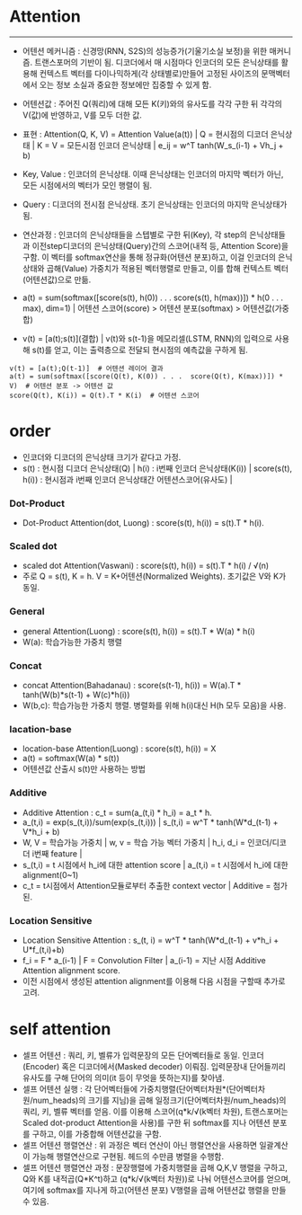 # Attention
***
- 어텐션 메커니즘 : 신경망(RNN, S2S)의 성능증가(기울기소실 보정)을 위한 매커니즘. 트랜스포머의 기반이 됨.
  디코더에서 매 시점마다 인코더의 모든 은닉상태를 활용해 컨텍스트 벡터를 다이나믹하게(각 상태별로)만들어 고정된 사이즈의 문맥벡터에서 오는 정보 소실과 중요한 정보에만 집중할 수 있게 함.
- 어텐션값 : 주어진 Q(쿼리)에 대해 모든 K(키)와의 유사도를 각각 구한 뒤 각각의 V(값)에 반영하고, V를 모두 더한 값.
- 표현 : Attention(Q, K, V) = Attention Value(a(t)) | Q = 현시점의 디코더 은닉상태 | K = V = 모든시점 인코더 은닉상태 | e_ij = w^T tanh(W_s_(i-1) + Vh_j + b)

- Key, Value : 인코더의 은닉상태. 이때 은닉상태는 인코더의 마지막 벡터가 아닌, 모든 시점에서의 벡터가 모인 행렬이 됨.
- Query : 디코더의 전시점 은닉상태. 초기 은닉상태는 인코더의 마지막 은닉상태가 됨.

- 연산과정 : 인코더의 은닉상태들을 스텝별로 구한 뒤(Key), 각 step의 은닉상태들과 이전step디코더의 은닉상태(Query)간의 스코어(내적 등, Attention Score)을 구함.
  이 벡터를 softmax연산을 통해 정규화(어텐션 분포)하고, 이걸 인코더의 은닉상태와 곱해(Value) 가중치가 적용된 벡터행렬로 만들고, 이를 합해 컨텍스트 벡터(어텐션값)으로 만듦.

- a(t) = sum(softmax(\[score(s(t), h(0)) . . .  score(s(t), h(max))]) * h(0 . . . max), dim=1)  | 어텐션 스코어(score) > 어텐션 분포(softmax) > 어텐션값(가중합)
- v(t) = \[a(t);s(t)](결합) | v(t)와 s(t-1)을 메모리셀(LSTM, RNN)의 입력으로 사용해 s(t)를 얻고, 이는 출력층으로 전달되 현시점의 예측값을 구하게 됨.
``` attention
v(t) = [a(t);Q(t-1)]  # 어텐션 레이어 결과
a(t) = sum(softmax([score(Q(t), K(0)) . . .  score(Q(t), K(max))]) * V)  # 어텐션 분포 -> 어텐션 값
score(Q(t), K(i)) = Q(t).T * K(i)  # 어텐션 스코어
```

# order
- 인코더와 디코더의 은닉상태 크기가 같다고 가정.
- s(t) : 현시점 디코더 은닉상태(Q) | h(i) : i번째 인코더 은닉상태(K(i)) | score(s(t), h(i)) : 현시점과 i번째 인코더 은닉상태간 어텐션스코어(유사도) |
### Dot-Product
- Dot-Product Attention(dot, Luong) : score(s(t), h(i)) = s(t).T * h(i).
### Scaled dot
- scaled dot Attention(Vaswani) : score(s(t), h(i)) = s(t).T * h(i) / √(n)
- 주로 Q = s(t), K = h. V = K+어텐션(Normalized Weights). 초기값은 V와 K가 동일.
### General
- general Attention(Luong) : score(s(t), h(i)) = s(t).T * W(a) * h(i)
- W(a): 학습가능한 가중치 행렬
### Concat
- concat Attention(Bahadanau) : score(s(t-1), h(i)) = W(a).T * tanh(W(b)*s(t-1) + W(c)*h(i))
- W(b,c): 학습가능한 가중치 행렬. 병렬화를 위해 h(i)대신 H(h 모두 모음)을 사용.
### lacation-base
- location-base Attention(Luong) : score(s(t), h(i)) = X
- a(t) = softmax(W(a) * s(t))
- 어텐션값 산출시 s(t)만 사용하는 방법
### Additive
- Additive Attention : c_t = sum(a_(t,i) * h_i) = a_t * h.
- a_(t,i) = exp(s_(t,i))/sum(exp(s_(t,i)))        | s_(t,i) = w^T * tanh(W\*d_(t-1) + V*h_i + b)
- W, V = 학습가능 가중치 | w, v = 학습 가능 벡터 가중치 | h_i, d_i = 인코더/디코더 i번째 feature | 
- s_(t,i) = t 시점에서 h_i에 대한 attention score    | a_(t,i) = t 시점에서 h_i에 대한 alignment(0~1)
- c_t = t시점에서 Attention모듈로부터 추출한 context vector | Additive = 첨가된.
### Location Sensitive
- Location Sensitive Attention : s_(t, i) = w^T * tanh(W*d_(t-1) + v\*h_i + U\*f_(t,i)+b)
- f_i = F * a_(i-1) | F = Convolution Filter | a_(i-1) = 지난 시점 Additive Attention alignment score. 
- 이전 시점에서 생성된 attention alignment를 이용해 다음 시점을 구할때 추가로 고려.


# self attention
- 셀프 어텐션 : 쿼리, 키, 벨류가 입력문장의 모든 단어벡터들로 동일. 인코더(Encoder) 혹은 디코더에서(Masked decoder) 이뤄짐. 
  입력문장내 단어들끼리 유사도를 구해 단어의 의미(it 등이 무엇을 뜻하는지)를 찾아냄.
- 셀프 어텐션 실행 : 각 단어벡터들에 가중치행렬(단어벡터차원*(단어벡터차원/num_heads)의 크기를 지님)을 곱해 일정크기(단어벡터차원/num_heads)의 쿼리, 키, 벨류 벡터를 얻음.
  이를 이용해 스코어(q*k/√(k벡터 차원), 트랜스포머는 Scaled dot-product Attention을 사용)를 구한 뒤 softmax를 지나 어텐션 분포를 구하고, 이를 가중합해 어텐션값을 구함.
- 셀프 어텐션 행렬연산 : 위 과정은 벡터 연산이 아닌 행렬연산을 사용하면 일괄계산이 가능해 행렬연산으로 구현됨. 헤드의 수만큼 병렬을 수행함.
- 셀프 어텐션 행렬연산 과정 : 문장행렬에 가중치행렬을 곱해 Q,K,V 행렬을 구하고, Q와 K를 내적곱(Q*K^t)하고 (q\*k/√(k벡터 차원))로 나눠 어텐션스코어를 얻으며,
  여기에 softmax를 지나게 하고(어텐션 분포) V행렬을 곱해 어텐션값 행렬을 만들 수 있음.
 
